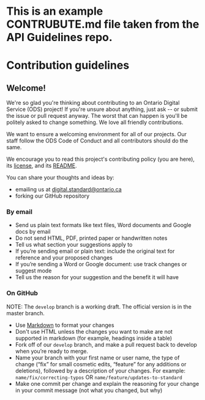 # This is an example CONTRUBUTE.md file taken from the API Guidelines repo.

# Contribution guidelines

## Welcome!
We're so glad you're thinking about contributing to an Ontario Digital Service (ODS) project! If you're unsure about anything, just ask -- or submit the issue or pull request anyway. The worst that can happen is you'll be politely asked to change something. We love all friendly contributions.

We want to ensure a welcoming environment for all of our projects. Our staff follow the ODS Code of Conduct and all contributors should do the same.

We encourage you to read this project's contributing policy (you are here), its [license](LICENSE.md), and its [README](README.md).

You can share your thoughts and ideas by:

* emailing us at digital.standard@ontario.ca
* forking our GitHub repository

### By email

* Send us plain text formats like text files, Word documents and Google docs by email
* Do not send HTML, PDF, printed paper or handwritten notes
* Tell us what section your suggestions apply to
* If you’re sending email or plain text: include the original text for reference and your proposed changes
* If you’re sending a Word or Google document: use track changes or suggest mode
* Tell us the reason for your suggestion and the benefit it will have

### On GitHub

NOTE: The `develop` branch is a working draft. The official version is in the master branch.

* Use [Markdown](https://www.markdownguide.org/getting-started) to format your changes
* Don't use HTML unless the changes you want to make are not supported in markdown (for example, headings inside a table)
* Fork off of our `develop` branch, and make a pull request back to develop when you’re ready to merge.
* Name your branch with your first name or user name, the type of change (“fix” for small cosmetic edits,  “feature” for any additions or deletions), followed by a description of your changes. For example: `name/fix/correcting-typos` OR `name/feature/updates-to-standard`
* Make one commit per change and explain the reasoning for your change in your commit message (not what you changed, but why)
